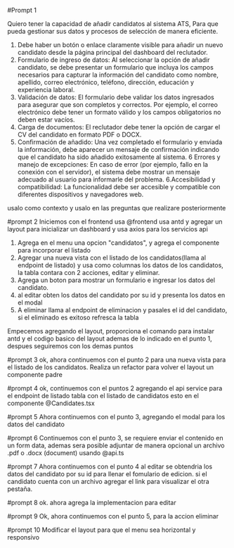 #Prompt 1

Quiero tener la capacidad de añadir candidatos al sistema ATS, Para que pueda gestionar sus datos y procesos de selección de manera eficiente.

1. Debe haber un botón o enlace claramente visible para añadir un nuevo candidato desde la página principal del dashboard del reclutador. 
2. Formulario de ingreso de datos: Al seleccionar la opción de añadir candidato, se debe presentar un formulario que incluya los campos necesarios para capturar la información del candidato como nombre, apellido, correo electrónico, teléfono, dirección, educación y experiencia laboral. 
3. Validación de datos: El formulario debe validar los datos ingresados para asegurar que son completos y correctos. Por ejemplo, el correo electrónico debe tener un formato válido y los campos obligatorios no deben estar vacíos. 
4. Carga de documentos: El reclutador debe tener la opción de cargar el CV del candidato en formato PDF o DOCX. 
5. Confirmación de añadido: Una vez completado el formulario y enviada la información, debe aparecer un mensaje de confirmación indicando que el candidato ha sido añadido exitosamente al sistema. 
6 Errores y manejo de excepciones: En caso de error (por ejemplo, fallo en la conexión con el servidor), el sistema debe mostrar un mensaje adecuado al usuario para informarle del problema. 
6.Accesibilidad y compatibilidad: La funcionalidad debe ser accesible y compatible con diferentes dispositivos y navegadores web.

usalo como contexto y usalo en las preguntas que realizare posteriormente


#prompt 2
Iniciemos con el frontend
usa @frontend usa antd y agregar un layout para inicializar un dashboard y usa axios para los servicios api
1. Agrega en el menu una opcion "candidatos", y agrega el componente para incorporar el listado
2. Agregar una nueva vista con el listado de los candidatos(llama al endpoint de listado) y usa como columnas los datos de los candidatos, la tabla contara con 2 acciones, editar y eliminar.
3. Agrega un boton para mostrar un formulario e ingresar los datos del candidato.
4. al editar obten los datos del candidato por su id y presenta los datos en el modal
5. A eliminar llama al endpoint de eliminacion y pasales el id del candidato, si el eliminado es exitoso refresca la tabla

Empecemos agregando el layout, proporciona el comando para instalar antd y el codigo basico del layout ademas de lo indicado en el punto 1, despues seguiremos con los demas puntos



#prompt 3
ok, ahora continuemos con el punto 2
para una nueva vista para el listado de los candidatos.
Realiza un refactor para volver el layout un componente padre


#prompt 4
ok, continuemos con el puntos 2
agregando el api service para el endpoint de listado
tabla con el listado de candidatos
esto en el componente @Candidates.tsx 




#prompt 5
Ahora continuemos con el punto 3, agregando el modal para los datos del candidato

#prompt 6
Continuemos con el punto 3, se requiere enviar el contenido en un form data, ademas sera posible adjuntar de manera opcional un archivo .pdf  o .docx (document) usando @api.ts 



#prompt 7
Ahora continuemos con el punto 4
al editar se obtendria los datos del candidato por su id para llenar el fomulario de edicion.
si el candidato cuenta con un archivo agregar el link para visualizar el otra pestaña.



#prompt 8
ok. ahora agrega la implementacion para editar


#prompt 9
Ok, ahora continuemos con el punto 5, para la accion eliminar



#prompt 10
Modificar el layout para que el menu sea horizontal y responsivo



 